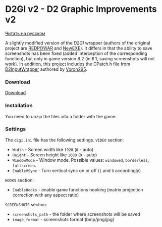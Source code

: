 # D2GI v2 - D2 Graphic Improvements v2 

[Читать на русском](README.md)

A slightly modified version of the *D2GI* wrapper (authors of the original project are [REDPOWAR](https://github.com/REDPOWAR) and [NewEXE](https://github.com/NewEXE)). It differs in that the ability to save screenshots has been fixed (added interception of the corresponding function), but only in game version 8.2 (in 8.1, saving screenshots will not work). In addition, this project includes the CPatch.h file from [D2InputWrapper](https://github.com/Voron295/rignroll-dinput-wrapper) authored by [Voron295](https://github.com/Voron295).

### Download  

[Download](https://github.com/aleko2144/D2GI_v2/releases)  

### Installation  

You need to unzip the files into a folder with the game.

### Settings  

The `d2gi.ini` file has the following settings. 
`VIDEO` section:
* `Width` - Screen width like `1920` (`0` - auto)  
* `Height` - Screen height like `1080` (`0` - auto)  
* `WindowMode` - Window mode. Possible values: `windowed`, `borderless`, `fullscreen`.
* `EnableVSync` - Turn vertical sync on or off (`1` and `0` accordingly)

`HOOKS` section:
* `EnableHooks` - enable game functions hooking (matrix projection correction with any aspect ratio) 

`SCREENSHOTS` section: 
* `screenshots_path` - the folder where screenshots will be saved
* `image_format` - screenshots format (bmp/png/jpg)

